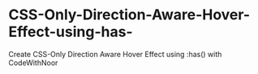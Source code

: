 # CSS-Only-Direction-Aware-Hover-Effect-using-has-
Create CSS-Only Direction Aware Hover Effect using :has() with CodeWithNoor
